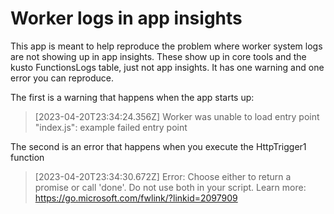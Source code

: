 # Worker logs in app insights

This app is meant to help reproduce the problem where worker system logs are not showing up in app insights. These show up in core tools and the kusto FunctionsLogs table, just not app insights. It has one warning and one error you can reproduce.

The first is a warning that happens when the app starts up:

> [2023-04-20T23:34:24.356Z] Worker was unable to load entry point "index.js": example failed entry point

The second is an error that happens when you execute the HttpTrigger1 function

> [2023-04-20T23:34:30.672Z] Error: Choose either to return a promise or call 'done'. Do not use both in your script. Learn more: https://go.microsoft.com/fwlink/?linkid=2097909
